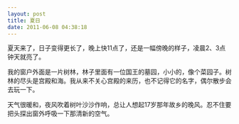 ```yaml
---
layout: post
title: 夏日
date: 2011-06-08 04:38:18
---
```




夏天来了，日子变得更长了，晚上快11点了，还是一幅傍晚的样子，凌晨2、3点钟天就亮了。


我的窗户外面是一片树林，林子里面有一位国王的墓园，小小的，像个菜园子。树林的尽头是宫殿和海。我从来不关心宫殿的来历，也不记得它的名字，偶尔散步会去玩一下。

天气很暖和，夜风吹着树叶沙沙作响，总让人想起17岁那年故乡的晚风。忍不住要把头探出窗外呼吸一下那清新的空气。


